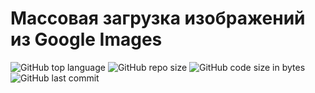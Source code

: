 # Массовая загрузка изображений из Google Images

![GitHub top language](https://img.shields.io/github/languages/top/DmitryRyumin/download_google_images)
![GitHub repo size](https://img.shields.io/github/repo-size/DmitryRyumin/download_google_images)
![GitHub code size in bytes](https://img.shields.io/github/languages/code-size/DmitryRyumin/download_google_images)
![GitHub last commit](https://img.shields.io/github/last-commit/DmitryRyumin/download_google_images)
